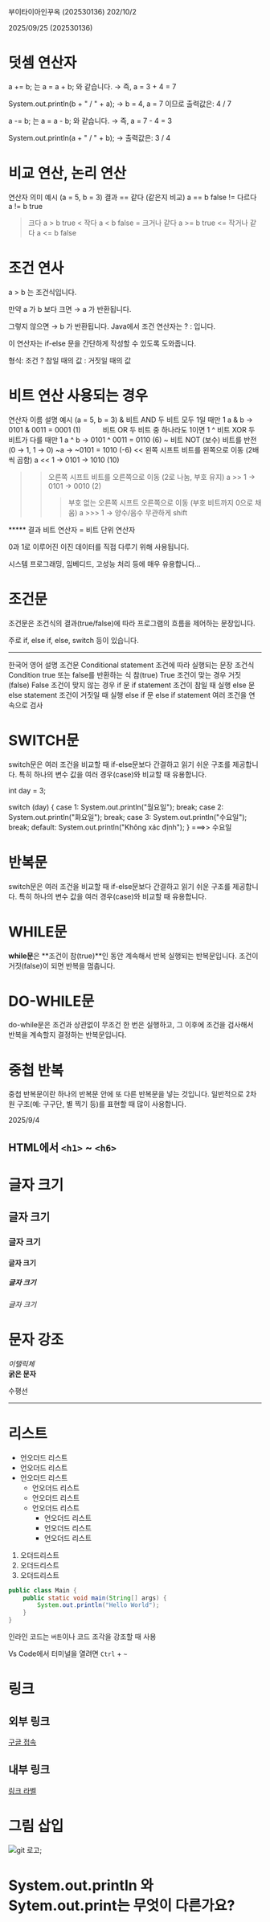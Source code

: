 부이타이아인꾸옥 (202530136)
202/10/2


2025/09/25 (202530136)
# 덧셈 연산자
a += b; 는 a = a + b; 와 같습니다.
→ 즉, a = 3 + 4 = 7

System.out.println(b + " / " + a);
→ b = 4, a = 7 이므로
출력값은: 4 / 7

a -= b; 는 a = a - b; 와 같습니다.
→ 즉, a = 7 - 4 = 3

System.out.println(a + " / " + b);
→ 출력값은: 3 / 4
# 비교 연산, 논리 연산
연산자	의미	예시 (a = 5, b = 3)	  결과
==	같다 (같은지 비교) a == b	     false
!=	다르다	          a != b	    true
>	크다	          a > b	        true
<	작다	          a < b	        false
>=	크거나 같다	       a >= b	     true
<=	작거나 같다	       a <= b	     false

# 조건 연사
a > b 는 조건식입니다.

만약 a 가 b 보다 크면 → a 가 반환됩니다.

그렇지 않으면 → b 가 반환됩니다.
    Java에서 조건 연산자는 ? : 입니다.

이 연산자는 if-else 문을 간단하게 작성할 수 있도록 도와줍니다.

형식: 조건 ? 참일 때의 값 : 거짓일 때의 값
# 비트 연산 사용되는 경우
연산자	이름 	     설명	                        예시 (a = 5, b = 3)
&	비트 AND	    두 비트 모두 1일 때만   1	     a & b → 0101 & 0011 = 0001 (1)
`	  `	            비트 OR	                      두 비트 중 하나라도 1이면 1
^	비트 XOR	     두 비트가 다를 때만 1	         a ^ b → 0101 ^ 0011 = 0110 (6)
~	비트 NOT (보수)	비트를 반전 (0 → 1, 1 → 0)	    ~a → ~0101 = 1010 (-6)
<<	왼쪽 시프트	     비트를 왼쪽으로 이동 (2배씩 곱함)	a << 1 → 0101 → 1010 (10)
>>	오른쪽 시프트	 비트를 오른쪽으로 이동 (2로 나눔, 부호 유지)	a >> 1 → 0101 →                                                                 0010 (2)
>>>	부호 없는 오른쪽 시프트	오른쪽으로 이동 (부호 비트까지 0으로 채움)	a >>> 1 
→                                                   양수/음수 무관하게 shift

***** 결과
비트 연산자 = 비트 단위 연산자

0과 1로 이루어진 이진 데이터를 직접 다루기 위해 사용됩니다.

시스템 프로그래밍, 임베디드, 고성능 처리 등에 매우 유용합니다...

# 조건문

조건문은 조건식의 결과(true/false)에 따라 프로그램의 흐름을 제어하는 문장입니다.

주로 if, else if, else, switch 등이 있습니다.

***
한국어	                영어	                설명
조건문	        Conditional statement	   조건에 따라 실행되는 문장
조건식	         Condition	               true 또는 false를 반환하는 식
참(true)	    True	                   조건이 맞는 경우
거짓(false)	    False	                   조건이 맞지 않는 경우
if 문	        if statement	           조건이 참일 때 실행
else 문	        else statement	           조건이 거짓일 때 실행
else if 문	    else if statement	       여러 조건을 연속으로 검사

# SWITCH문  
switch문은 여러 조건을 비교할 때 if-else문보다 간결하고 읽기 쉬운 구조를 제공합니다.
특히 하나의 변수 값을 여러 경우(case)와 비교할 때 유용합니다.

int day = 3;

switch (day) {
    case 1:
        System.out.println("월요일");
        break;
    case 2:
        System.out.println("화요일");
        break;
    case 3:
        System.out.println("수요일");
        break;
    default:
        System.out.println("Không xác định");
}
===>> 수요일

# 반복문 
switch문은 여러 조건을 비교할 때 if-else문보다 간결하고 읽기 쉬운 구조를 제공합니다.
특히 하나의 변수 값을 여러 경우(case)와 비교할 때 유용합니다.

# WHILE문

**while문**은 **조건이 참(true)**인 동안 계속해서 반복 실행되는 반복문입니다.
조건이 거짓(false)이 되면 반복을 멈춥니다.

# DO-WHILE문
do-while문은 조건과 상관없이 무조건 한 번은 실행하고,
그 이후에 조건을 검사해서 반복을 계속할지 결정하는 반복문입니다.


# 중첩 반복

중첩 반복문이란 하나의 반복문 안에 또 다른 반복문을 넣는 것입니다.
일반적으로 2차원 구조(예: 구구단, 별 찍기 등)를 표현할 때 많이 사용합니다.


2025/9/4


## HTML에서 `<h1>` ~ `<h6>`

# 글자 크기  
## 글자 크기
### 글자 크기
#### 글자 크기
##### 글자 크기
###### 글자 크기

# 문자 강조
*이탤릭체*  
**굵은 문자**

수평선
***

# 리스트 
* 언오더드 리스트
* 언오더드 리스트
* 언오더드 리스트
    * 언오더드 리스트
    * 언오더드 리스트
    * 언오더드 리스트
        * 언오더드 리스트
        * 언오더드 리스트
        * 언오더드 리스트

1. 오더드리스트
1. 오더드리스트
1. 오더드리스트


``` java
public class Main {
    public static void main(String[] args) {
        System.out.println("Hello World");
    }
}
```
인라인 코드는 `버튼`이나 코드 조각을 강조할 때 사용

Vs Code에서 터미널을 열려면 `Ctrl` + `~`


# 링크

## 외부 링크
[구글 접속](https://google.com "구글 주소")

## 내부 링크
[링크 라벨](#markdwon-문법 "markdwon-문법")

# 그림 삽입
![git 로고](./git.png);

# System.out.println 와 Sytem.out.print는 무엇이 다른가요?


